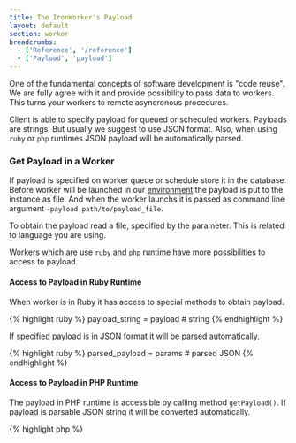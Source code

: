 ```yaml
---
title: The IronWorker's Payload
layout: default
section: worker
breadcrumbs:
  - ['Reference', '/reference']
  - ['Payload', 'payload']
---
```


One of the fundamental concepts of software development is "code reuse".
We are fully agree with it and provide possibility to pass data to workers.
This turns your workers to remote asyncronous procedures.

Client is able to specify payload for queued or scheduled workers.
Payloads are strings. But usually we suggest to use JSON format.
Also, when using `ruby` or `php` runtimes JSON payload will be automatically parsed.

### Get Payload in a Worker

If payload is specified on worker queue or schedule store it in the database.
Before worker will be launched in our [environment](worker/reference/environment)
the payload is put to the instance as file.
And when the worker launchs it is passed as command line argument `-payload path/to/payload_file`.

To obtain the payload read a file, specified by the parameter. This is related to language you are using.

Workers which are use `ruby` and `php` runtime have more possibilities to access to payload.

#### Access to Payload in Ruby Runtime

When worker is in Ruby it has access to special methods to obtain payload.

<div class="language ruby">
{% highlight ruby %}
payload_string = payload # string
{% endhighlight %}
</div>

If specified payload is in JSON format it will be parsed automatically.

<div class="language ruby">
{% highlight ruby %}
parsed_payload = params # parsed JSON
{% endhighlight %}
</div>

#### Access to Payload in PHP Runtime

The payload in PHP runtime is accessible by calling method `getPayload()`.
If payload is parsable JSON string it will be converted automatically.

<div class="language php">
{% highlight php %}
<?php
payload = getPayload(); // parsed JSON or string
{% endhighlight %}
</div>
